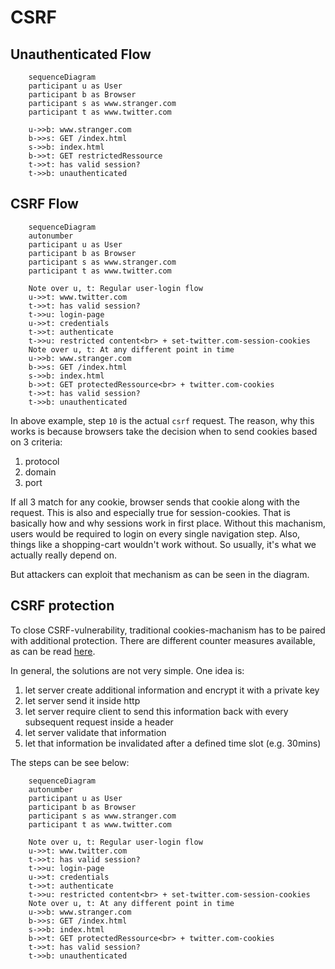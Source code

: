 # CSRF

## Unauthenticated Flow

```mermaid
    sequenceDiagram
    participant u as User
    participant b as Browser
    participant s as www.stranger.com
    participant t as www.twitter.com

    u->>b: www.stranger.com
    b->>s: GET /index.html
    s->>b: index.html
    b->>t: GET restrictedRessource
    t->>t: has valid session?
    t->>b: unauthenticated
```

## CSRF Flow

```mermaid
    sequenceDiagram
    autonumber
    participant u as User
    participant b as Browser
    participant s as www.stranger.com
    participant t as www.twitter.com

    Note over u, t: Regular user-login flow
    u->>t: www.twitter.com
    t->>t: has valid session?
    t->>u: login-page
    u->>t: credentials
    t->>t: authenticate
    t->>u: restricted content<br> + set-twitter.com-session-cookies
    Note over u, t: At any different point in time
    u->>b: www.stranger.com
    b->>s: GET /index.html
    s->>b: index.html
    b->>t: GET protectedRessource<br> + twitter.com-cookies
    t->>t: has valid session?
    t->>b: unauthenticated
```

In above example, step ```10``` is the actual ```csrf``` request. The reason, why this works is because browsers take the decision when to send cookies based on 3 criteria:

1. protocol
2. domain
3. port

If all 3 match for any cookie, browser sends that cookie along with the request. This is also and especially true for session-cookies. That is basically how and why sessions work in first place. Without this machanism, users would be required to login on every single navigation step. Also, things like a shopping-cart wouldn't work without. So usually, it's what we actually really depend on.

But attackers can exploit that mechanism as can be seen in the diagram.

## CSRF protection

To close CSRF-vulnerability, traditional cookies-machanism has to be paired with additional protection.
There are different counter measures available, as can be read [here](https://developer.mozilla.org/en-US/docs/Archive/Mozilla/Persona/Security_Considerations).

In general, the solutions are not very simple.
One idea is:

1. let server create additional information and encrypt it with a private key
2. let server send it inside http
3. let server require client to send this information back with every subsequent request inside a header
4. let server validate that information
5. let that information be invalidated after a defined time slot (e.g. 30mins)

The steps can be see below:

```mermaid
    sequenceDiagram
    autonumber
    participant u as User
    participant b as Browser
    participant s as www.stranger.com
    participant t as www.twitter.com

    Note over u, t: Regular user-login flow
    u->>t: www.twitter.com
    t->>t: has valid session?
    t->>u: login-page
    u->>t: credentials
    t->>t: authenticate
    t->>u: restricted content<br> + set-twitter.com-session-cookies
    Note over u, t: At any different point in time
    u->>b: www.stranger.com
    b->>s: GET /index.html
    s->>b: index.html
    b->>t: GET protectedRessource<br> + twitter.com-cookies
    t->>t: has valid session?
    t->>b: unauthenticated
```
